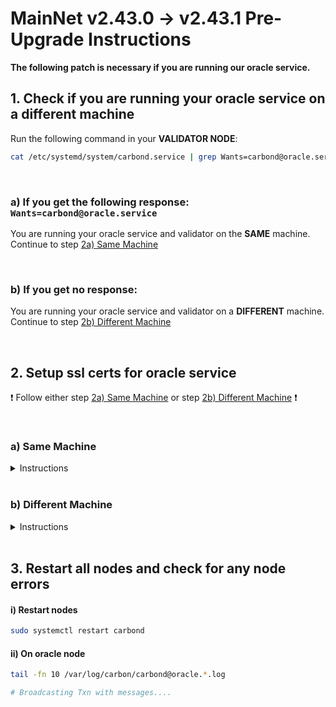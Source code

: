 # MainNet v2.43.0 -> v2.43.1 Pre-Upgrade Instructions

**The following patch is necessary if you are running our oracle service.**


## 1. Check if you are running your oracle service on a different machine


Run the following command in your **VALIDATOR NODE**:

```bash
cat /etc/systemd/system/carbond.service | grep Wants=carbond@oracle.service
```

<br>

### a) If you get the following response: `Wants=carbond@oracle.service`

You are running your oracle service and validator on the **SAME** machine. Continue to step [2a) Same Machine](#a-same-machine)

<br>

### b) If you get no response:


You are running your oracle service and validator on a **DIFFERENT** machine. Continue to step [2b) Different Machine](#b-different-machine)

<br>


## 2. Setup ssl certs for oracle service

:exclamation: Follow either step [2a) Same Machine](#a-same-machine) or step [2b) Different Machine](#b-different-machine) :exclamation:

<br>

### a) Same Machine

<details>
<summary> Instructions </summary>

#### i) Run this on your VALIDATOR NODE

Generate ssl configurations, that will be used to authenticate GRPC server.

```bash
VALIDATOR_NODE_IP_ADDRESS="127.0.0.1"
ORACLE_SERVICE_NODE_IP_ADDRESS="127.0.0.1"
CARBON_HOME_PATH="~/.carbon"         # update if necessary
URL=https://raw.githubusercontent.com/Switcheo/carbon-bootstrap/master/scripts/cert.sh
bash <(wget -O - $URL) $VALIDATOR_NODE_IP_ADDRESS $ORACLE_SERVICE_NODE_IP_ADDRESS $CARBON_HOME_PATH
```

</details>

<br>

### b) Different Machine

<details>
<summary> Instructions </summary>

#### i. Run this on your VALIDATOR NODE

Generate ssl configurations, that will be used to authenticate GRPC server.

####  :exclamation: Update the following fields, `VALIDATOR_NODE_IP_ADDRESS` and `ORACLE_SERVICE_NODE_IP_ADDRESS` with the private IP address of each machine. :exclamation:

```bash
VALIDATOR_NODE_IP_ADDRESS=""         # change to val node ip address
ORACLE_SERVICE_NODE_IP_ADDRESS=""    # change to oracle service node ip address
CARBON_HOME_PATH="~/.carbon"         # update if necessary
URL=https://raw.githubusercontent.com/switcheo/carbon-bootstrap/master/scripts/cert.sh
bash <(wget -O - $URL) $VALIDATOR_NODE_IP_ADDRESS $ORACLE_SERVICE_NODE_IP_ADDRESS $CARBON_HOME_PATH

# e.g.
# VALIDATOR_NODE_IP_ADDRESS="192.168.70.100"
# ORACLE_SERVICE_NODE_IP_ADDRESS="192.168.70.200"
# CARBON_HOME_PATH="~/.carbon"
# URL=https://raw.githubusercontent.com/switcheo/carbon-bootstrap/master/scripts/cert.sh
# bash <(wget -O - $URL) $VALIDATOR_NODE_IP_ADDRESS $ORACLE_SERVICE_NODE_IP_ADDRESS $CARBON_HOME_PATH
```

<br>

#### ii. Run this on your ORACLE NODE

Copy ssl certs from validator node to oracle node. Ensure that oracle node is able to access validator node via pub key authentication.


#### :exclamation: Update fields: `USER` and `VALIDATOR_NODE_IP_ADDRESS`. :exclamation:

```bash
scp -r  USER@VALIDATOR_NODE_IP_ADDRESS:~/.carbon/config/cert ~/.carbon/config/cert

# e.g.
# scp -r  ubuntu@192.168.70.100:~/.carbon/config/cert ~/.carbon/config/cert
```

<br>


#### iii. Update your oracle service


When running your oracle service, you now have to supply an additional flag for the new grpc url, on top of the old one:

To check which gRPC IP address your oracle service was previously using, run the following command inside your **ORACLE SERVICE NODE**:

```
cat /etc/systemd/system/carbond@.service | grep grpc-url
```

#### a) If you get no response:

<details>
<summary> Instructions </summary>

#### :exclamation: Update the following field: `VALIDATOR_NODE_IP_ADDRESS`. :exclamation:

Update `ExecStart` in `/etc/systemd/system/carbond@.service` file.

```bash
# sudo vim /etc/systemd/system/carbond@.service
ExecStart=/home/ubuntu/.carbon/cosmovisor/current/bin/carbond %i --oracle-grpc-url VALIDATOR_NODE_IP_ADDRESS:9093

# e.g.
# ExecStart=/home/ubuntu/.carbon/cosmovisor/current/bin/carbond %i --oracle-grpc-url 192.168.70.100:9093
```

</details>

#### b) If you get the following response: `ExecStart=/home/ubuntu/.carbon/cosmovisor/current/bin/carbond %i --grpc-url GRPC_IP_ADDRESS`

Note down `GRPC_IP_ADDRESS`.

<details>
<summary> Instructions </summary>

#### :exclamation: Update the following fields: `VALIDATOR_NODE_IP_ADDRESS` and `GRPC_IP_ADDRESS`. :exclamation:

Update `ExecStart` in `/etc/systemd/system/carbond@.service` file.

```bash
# sudo vim /etc/systemd/system/carbond@.service
ExecStart=/home/ubuntu/.carbon/cosmovisor/current/bin/carbond %i --grpc-url GRPC_IP_ADDRESS:9090 --oracle-grpc-url VALIDATOR_NODE_IP_ADDRESS:9093

# e.g.
# ExecStart=/home/ubuntu/.carbon/cosmovisor/current/bin/carbond %i --grpc-url 192.168.70.300:9090 --oracle-grpc-url 192.168.70.100:9093
```

</details>

<br>

#### iv. Update config changes

```bash
sudo systemctl daemon-reload
```

</details>

<br>

## 3. Restart all nodes and check for any node errors

#### i) Restart nodes

```bash
sudo systemctl restart carbond
```

#### ii) On oracle node

```bash
tail -fn 10 /var/log/carbon/carbond@oracle.*.log

# Broadcasting Txn with messages....
```

